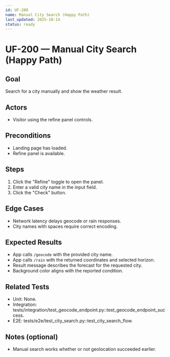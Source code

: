 ```yaml
---
id: UF-200
name: Manual City Search (Happy Path)
last_updated: 2025-10-14
status: ready
---
```


# UF-200 — Manual City Search (Happy Path)

## Goal
Search for a city manually and show the weather result.

## Actors
- Visitor using the refine panel controls.

## Preconditions
- Landing page has loaded.
- Refine panel is available.

## Steps
1. Click the "Refine" toggle to open the panel.
2. Enter a valid city name in the input field.
3. Click the "Check" button.

## Edge Cases
- Network latency delays geocode or rain responses.
- City names with spaces require correct encoding.

## Expected Results
- App calls `/geocode` with the provided city name.
- App calls `/rain` with the returned coordinates and selected horizon.
- Result message describes the forecast for the requested city.
- Background color aligns with the reported condition.

## Related Tests
- Unit: None.
- Integration: tests/integration/test_geocode_endpoint.py::test_geocode_endpoint_success.
- E2E: tests/e2e/test_city_search.py::test_city_search_flow.

## Notes (optional)
- Manual search works whether or not geolocation succeeded earlier.